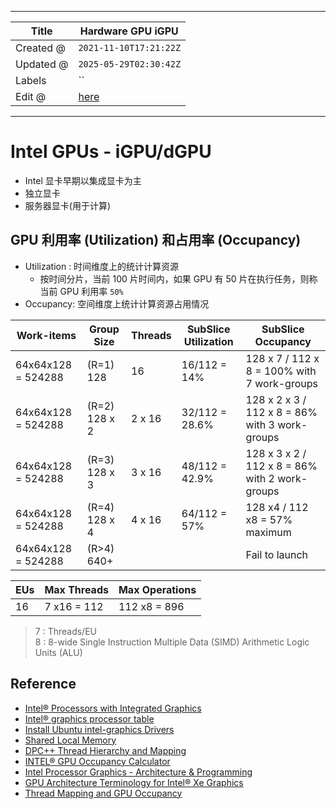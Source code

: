 -----

| Title     | Hardware GPU iGPU                                  |
| --------- | -------------------------------------------------- |
| Created @ | `2021-11-10T17:21:22Z`                             |
| Updated @ | `2025-05-29T02:30:42Z`                             |
| Labels    | \`\`                                               |
| Edit @    | [here](https://github.com/junxnone/xwiki/issues/5) |

-----

# Intel GPUs - iGPU/dGPU

  - Intel 显卡早期以集成显卡为主
  - 独立显卡
  - 服务器显卡(用于计算)

## GPU 利用率 (Utilization) 和占用率 (Occupancy)

  - Utilization : 时间维度上的统计计算资源
      - 按时间分片，当前 100 片时间内，如果 GPU 有 50 片在执行任务，则称当前 GPU 利用率 `50%`
  - Occupancy: 空间维度上统计计算资源占用情况

| Work-items         | Group Size    | Threads | SubSlice Utilization | SubSlice Occupancy                             |
| ------------------ | ------------- | ------- | -------------------- | ---------------------------------------------- |
| 64x64x128 = 524288 | (R=1) 128     | 16      | 16/112 = 14%         | 128 x 7 / 112 x 8 = 100% with 7 work-groups    |
| 64x64x128 = 524288 | (R=2) 128 x 2 | 2 x 16  | 32/112 = 28.6%       | 128 x 2 x 3 / 112 x 8 = 86% with 3 work-groups |
| 64x64x128 = 524288 | (R=3) 128 x 3 | 3 x 16  | 48/112 = 42.9%       | 128 x 3 x 2 / 112 x 8 = 86% with 2 work-groups |
| 64x64x128 = 524288 | (R=4) 128 x 4 | 4 x 16  | 64/112 = 57%         | 128 x4 / 112 x8 = 57% maximum                  |
| 64x64x128 = 524288 | (R\>4) 640+   |         |                      | Fail to launch                                 |

| EUs | Max Threads | Max Operations |
| --- | ----------- | -------------- |
| 16  | 7 x16 = 112 | 112 x8 = 896   |

> 7 : Threads/EU  
> 8 : 8-wide Single Instruction Multiple Data (SIMD) Arithmetic Logic
> Units (ALU)

## Reference

  - [Intel® Processors with Integrated
    Graphics](https://www.intel.com/content/www/us/en/develop/documentation/oneapi-gpu-optimization-guide/top/gen-arch.html)
  - [Intel® graphics processor
    table](https://dgpu-docs.intel.com/devices/hardware-table.html)
  - [Install Ubuntu intel-graphics
    Drivers](https://dgpu-docs.intel.com/index.html)
  - [Shared Local
    Memory](https://www.intel.com/content/www/us/en/develop/documentation/oneapi-gpu-optimization-guide/top/kernels/slm.html)
  - [DPC++ Thread Hierarchy and
    Mapping](https://www.intel.com/content/www/us/en/develop/documentation/oneapi-gpu-optimization-guide/top/thread-mapping.html)
  - [INTEL® GPU Occupancy
    Calculator](https://oneapi-src.github.io/oneAPI-samples/Tools/GPU-Occupancy-Calculator/index.html)
  - [Intel Processor Graphics - Architecture &
    Programming](https://www.intel.com/content/dam/develop/external/us/en/documents/intel-graphics-architecture-isa-and-microarchitecture-698638.pdf)
  - [GPU Architecture Terminology for Intel® Xe
    Graphics](https://www.intel.com/content/www/us/en/developer/articles/technical/gpu-terminology-for-intel-xe.html)
  - [Thread Mapping and GPU
    Occupancy](https://www.intel.com/content/www/us/en/docs/oneapi/optimization-guide-gpu/2023-1/thread-mapping-and-gpu-occupancy.html)
